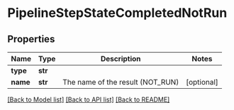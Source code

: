 # PipelineStepStateCompletedNotRun

## Properties
Name | Type | Description | Notes
------------ | ------------- | ------------- | -------------
**type** | **str** |  | 
**name** | **str** | The name of the result (NOT_RUN) | [optional] 

[[Back to Model list]](../README.md#documentation-for-models) [[Back to API list]](../README.md#documentation-for-api-endpoints) [[Back to README]](../README.md)


